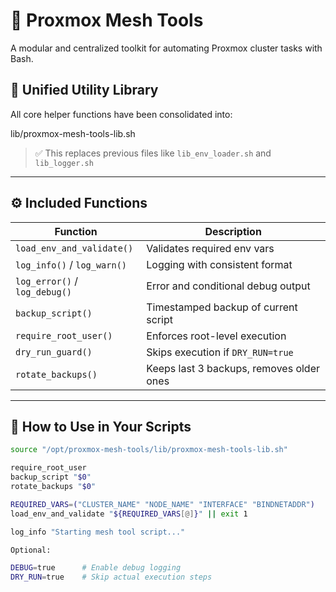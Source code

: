# 🧰 Proxmox Mesh Tools

A modular and centralized toolkit for automating Proxmox cluster tasks with Bash.

## 📂 Unified Utility Library

All core helper functions have been consolidated into:

lib/proxmox-mesh-tools-lib.sh


> ✅ This replaces previous files like `lib_env_loader.sh` and `lib_logger.sh`

---

## ⚙️ Included Functions

| Function                   | Description                                        |
|----------------------------|----------------------------------------------------|
| `load_env_and_validate()`  | Validates required env vars                        |
| `log_info()` / `log_warn()`| Logging with consistent format                     |
| `log_error()` / `log_debug()`| Error and conditional debug output               |
| `backup_script()`          | Timestamped backup of current script               |
| `require_root_user()`      | Enforces root-level execution                      |
| `dry_run_guard()`          | Skips execution if `DRY_RUN=true`                  |
| `rotate_backups()`         | Keeps last 3 backups, removes older ones           |

---

## 🚀 How to Use in Your Scripts

```bash
source "/opt/proxmox-mesh-tools/lib/proxmox-mesh-tools-lib.sh"

require_root_user
backup_script "$0"
rotate_backups "$0"

REQUIRED_VARS=("CLUSTER_NAME" "NODE_NAME" "INTERFACE" "BINDNETADDR")
load_env_and_validate "${REQUIRED_VARS[@]}" || exit 1

log_info "Starting mesh tool script..."

Optional:

DEBUG=true      # Enable debug logging
DRY_RUN=true    # Skip actual execution steps

